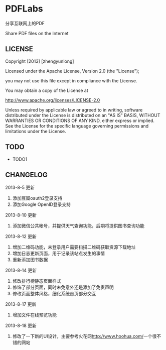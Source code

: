 PDFLabs
=========
分享互联网上的PDF

Share PDF files on the Internet


LICENSE
--------------------

   Copyright [2013] [zhengyunlong]

   Licensed under the Apache License, Version 2.0 (the "License");
   
   you may not use this file except in compliance with the License.
   
   You may obtain a copy of the License at
   
   <a href="http://www.apache.org/licenses/LICENSE-2.0">http://www.apache.org/licenses/LICENSE-2.0</a>
   
   Unless required by applicable law or agreed to in writing, software
   distributed under the License is distributed on an "AS IS" BASIS,
   WITHOUT WARRANTIES OR CONDITIONS OF ANY KIND, either express or implied.
   See the License for the specific language governing permissions and
   limitations under the License.

TODO
--------------------
*   TODO1


CHANGELOG
--------------------
2013-8-5 更新
1.    添加豆瓣oauth2登录支持
2.    添加Google OpenID登录支持

2013-8-10 更新
1.    添加微信公共帐号，并提供天气查询功能，后期将提供图书查询功能

2013-8-12 更新
1.    增加二维码功能，未登录用户需要扫描二维码获取资源下载地址
2.    增加日志更新页面，用于记录该站点发生的事情
3.    重新添加图书数据

2013-8-14 更新
1.    修改排行榜静态页面样式
2.    修饰了部分页面，同时未免意外还是添加了免责声明
3.    修改页面整体风格，细化系统首页部分交互

2013-8-17 更新
1.   增加文件在线预览功能

2013-8-18 更新
1.   修改了一下新的UI设计，主要参考火花网<a href="http://www.hoohua.com/" target="_blank">http://www.hoohua.com/</a>一个很不错的网站
